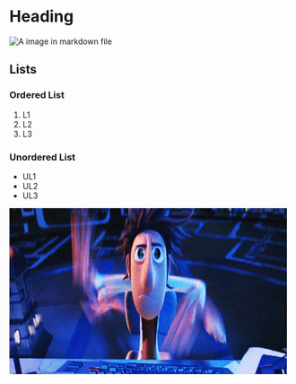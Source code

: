 # Heading

![A image in markdown file](./markdown.jpg "Markdown Practice Image")

## **Lists**

### Ordered List 

1. L1
2. L2
3. L3

### Unordered List 

* UL1
* UL2
* UL3

[![A image in markdown file](https://raw.githubusercontent.com/tm2582001/tm2582001/main/giphy%20(1).gif "Markdown Practice Image")](https://www.google.com/)